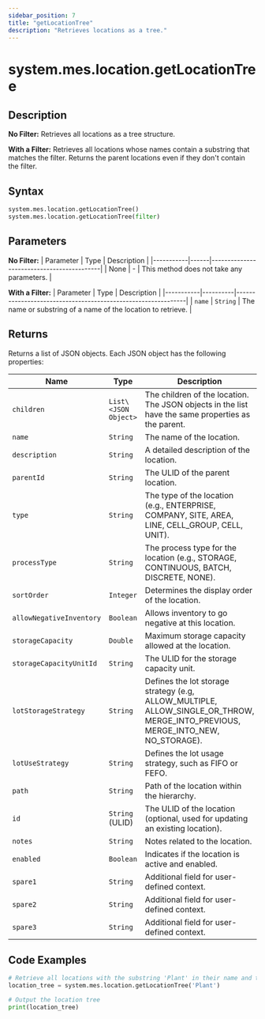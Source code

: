 ```yaml
---
sidebar_position: 7
title: "getLocationTree"
description: "Retrieves locations as a tree."
---
```


# system.mes.location.getLocationTree

## Description

**No Filter:** Retrieves all locations as a tree structure. 

**With a Filter:** Retrieves all locations whose names contain a substring that matches the filter. 
Returns the parent locations even if they don't contain the filter.

## Syntax
```python
system.mes.location.getLocationTree()
system.mes.location.getLocationTree(filter)
```

## Parameters

**No Filter:**
| Parameter | Type | Description                               |
|-----------|------|-------------------------------------------|
| None      | -    | This method does not take any parameters. |

**With a Filter:**
| Parameter | Type     | Description                                                  |
|-----------|----------|--------------------------------------------------------------|
| `name`    | `String` | The name or substring of a name of the location to retrieve. |

## Returns

Returns a list of JSON objects. Each JSON object has the following properties:

| Name                       | Type                 | Description                                                                                                                      |
|----------------------------|----------------------|----------------------------------------------------------------------------------------------------------------------------------|
| `children`                 | `List\<JSON Object>` | The children of the location. The JSON objects in the list have the same properties as the parent.                               |
| `name`                     | `String`             | The name of the location.                                                                                                        |
| `description`              | `String`             | A detailed description of the location.                                                                                          |
| `parentId`                 | `String`             | The ULID of the parent location.                                                                                                 |
| `type`                     | `String`             | The type of the location (e.g., ENTERPRISE, COMPANY, SITE, AREA, LINE, CELL_GROUP, CELL, UNIT).                                  |
| `processType`              | `String`             | The process type for the location (e.g., STORAGE, CONTINUOUS, BATCH, DISCRETE, NONE).                                            |
| `sortOrder`                | `Integer`            | Determines the display order of the location.                                                                                    |
| `allowNegativeInventory`   | `Boolean`            | Allows inventory to go negative at this location.                                                                                |
| `storageCapacity`          | `Double`             | Maximum storage capacity allowed at the location.                                                                                |
| `storageCapacityUnitId`    | `String`             | The ULID for the storage capacity unit.                                                                                          |
| `lotStorageStrategy`       | `String`             | Defines the lot storage strategy (e.g, ALLOW_MULTIPLE, ALLOW_SINGLE_OR_THROW, MERGE_INTO_PREVIOUS, MERGE_INTO_NEW, NO_STORAGE).  |
| `lotUseStrategy`           | `String`             | Defines the lot usage strategy, such as FIFO or FEFO.                                                                            |
| `path`                     | `String`             | Path of the location within the hierarchy.                                                                                       |
| `id`                       | `String` (ULID)      | The ULID of the location (optional, used for updating an existing location).                                                     |
| `notes`                    | `String`             | Notes related to the location.                                                                                                   |
| `enabled`                  | `Boolean`            | Indicates if the location is active and enabled.                                                                                 |
| `spare1`                   | `String`             | Additional field for user-defined context.                                                                                       |
| `spare2`                   | `String`             | Additional field for user-defined context.                                                                                       |
| `spare3`                   | `String`             | Additional field for user-defined context.                                                                                       |

## Code Examples

```python
# Retrieve all locations with the substring 'Plant' in their name and their parents
location_tree = system.mes.location.getLocationTree('Plant')

# Output the location tree
print(location_tree)
```